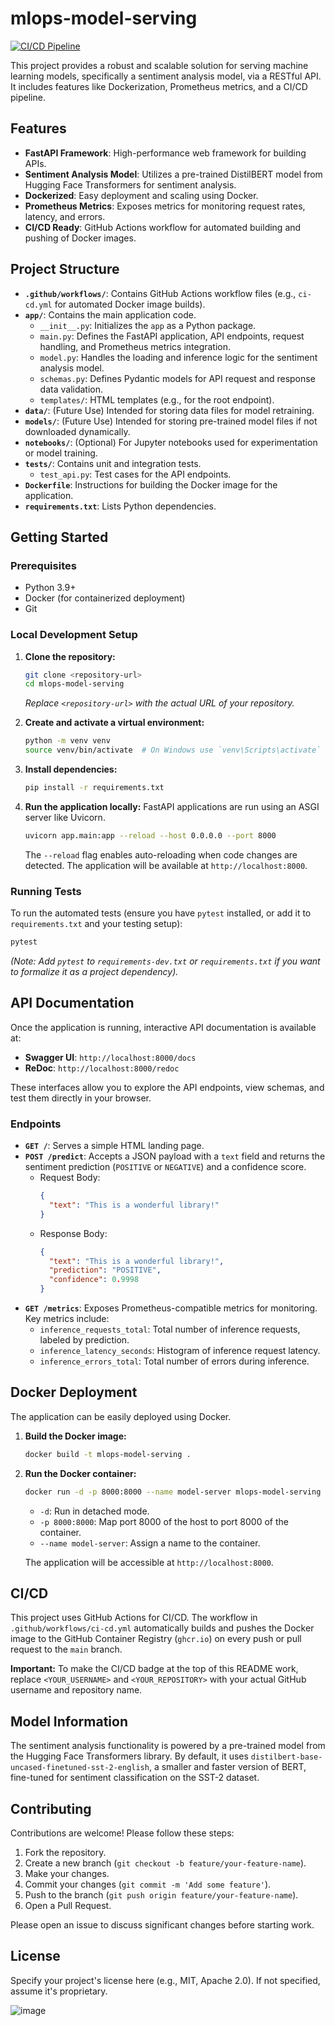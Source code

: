 # mlops-model-serving

[![CI/CD Pipeline](https://github.com/<YOUR_USERNAME>/<YOUR_REPOSITORY>/actions/workflows/ci-cd.yml/badge.svg)](https://github.com/<YOUR_USERNAME>/<YOUR_REPOSITORY>/actions/workflows/ci-cd.yml)

This project provides a robust and scalable solution for serving machine learning models, specifically a sentiment analysis model, via a RESTful API. It includes features like Dockerization, Prometheus metrics, and a CI/CD pipeline.

## Features

- **FastAPI Framework**: High-performance web framework for building APIs.
- **Sentiment Analysis Model**: Utilizes a pre-trained DistilBERT model from Hugging Face Transformers for sentiment analysis.
- **Dockerized**: Easy deployment and scaling using Docker.
- **Prometheus Metrics**: Exposes metrics for monitoring request rates, latency, and errors.
- **CI/CD Ready**: GitHub Actions workflow for automated building and pushing of Docker images.

## Project Structure

- **`.github/workflows/`**: Contains GitHub Actions workflow files (e.g., `ci-cd.yml` for automated Docker image builds).
- **`app/`**: Contains the main application code.
  - `__init__.py`: Initializes the `app` as a Python package.
  - `main.py`: Defines the FastAPI application, API endpoints, request handling, and Prometheus metrics integration.
  - `model.py`: Handles the loading and inference logic for the sentiment analysis model.
  - `schemas.py`: Defines Pydantic models for API request and response data validation.
  - `templates/`: HTML templates (e.g., for the root endpoint).
- **`data/`**: (Future Use) Intended for storing data files for model retraining.
- **`models/`**: (Future Use) Intended for storing pre-trained model files if not downloaded dynamically.
- **`notebooks/`**: (Optional) For Jupyter notebooks used for experimentation or model training.
- **`tests/`**: Contains unit and integration tests.
  - `test_api.py`: Test cases for the API endpoints.
- **`Dockerfile`**: Instructions for building the Docker image for the application.
- **`requirements.txt`**: Lists Python dependencies.

## Getting Started

### Prerequisites

- Python 3.9+
- Docker (for containerized deployment)
- Git

### Local Development Setup

1.  **Clone the repository:**
    ```bash
    git clone <repository-url>
    cd mlops-model-serving
    ```
    *Replace `<repository-url>` with the actual URL of your repository.*

2.  **Create and activate a virtual environment:**
    ```bash
    python -m venv venv
    source venv/bin/activate  # On Windows use `venv\Scripts\activate`
    ```

3.  **Install dependencies:**
    ```bash
    pip install -r requirements.txt
    ```

4.  **Run the application locally:**
    FastAPI applications are run using an ASGI server like Uvicorn.
    ```bash
    uvicorn app.main:app --reload --host 0.0.0.0 --port 8000
    ```
    The `--reload` flag enables auto-reloading when code changes are detected. The application will be available at `http://localhost:8000`.

### Running Tests

To run the automated tests (ensure you have `pytest` installed, or add it to `requirements.txt` and your testing setup):
```bash
pytest
```
*(Note: Add `pytest` to `requirements-dev.txt` or `requirements.txt` if you want to formalize it as a project dependency).*

## API Documentation

Once the application is running, interactive API documentation is available at:

-   **Swagger UI**: `http://localhost:8000/docs`
-   **ReDoc**: `http://localhost:8000/redoc`

These interfaces allow you to explore the API endpoints, view schemas, and test them directly in your browser.

### Endpoints

-   **`GET /`**: Serves a simple HTML landing page.
-   **`POST /predict`**: Accepts a JSON payload with a `text` field and returns the sentiment prediction (`POSITIVE` or `NEGATIVE`) and a confidence score.
    -   Request Body:
        ```json
        {
          "text": "This is a wonderful library!"
        }
        ```
    -   Response Body:
        ```json
        {
          "text": "This is a wonderful library!",
          "prediction": "POSITIVE",
          "confidence": 0.9998
        }
        ```
-   **`GET /metrics`**: Exposes Prometheus-compatible metrics for monitoring. Key metrics include:
    -   `inference_requests_total`: Total number of inference requests, labeled by prediction.
    -   `inference_latency_seconds`: Histogram of inference request latency.
    -   `inference_errors_total`: Total number of errors during inference.

## Docker Deployment

The application can be easily deployed using Docker.

1.  **Build the Docker image:**
    ```bash
    docker build -t mlops-model-serving .
    ```

2.  **Run the Docker container:**
    ```bash
    docker run -d -p 8000:8000 --name model-server mlops-model-serving
    ```
    -   `-d`: Run in detached mode.
    -   `-p 8000:8000`: Map port 8000 of the host to port 8000 of the container.
    -   `--name model-server`: Assign a name to the container.

    The application will be accessible at `http://localhost:8000`.

## CI/CD

This project uses GitHub Actions for CI/CD. The workflow in `.github/workflows/ci-cd.yml` automatically builds and pushes the Docker image to the GitHub Container Registry (`ghcr.io`) on every push or pull request to the `main` branch.

**Important:** To make the CI/CD badge at the top of this README work, replace `<YOUR_USERNAME>` and `<YOUR_REPOSITORY>` with your actual GitHub username and repository name.

## Model Information

The sentiment analysis functionality is powered by a pre-trained model from the Hugging Face Transformers library. By default, it uses `distilbert-base-uncased-finetuned-sst-2-english`, a smaller and faster version of BERT, fine-tuned for sentiment classification on the SST-2 dataset.

## Contributing

Contributions are welcome! Please follow these steps:

1.  Fork the repository.
2.  Create a new branch (`git checkout -b feature/your-feature-name`).
3.  Make your changes.
4.  Commit your changes (`git commit -m 'Add some feature'`).
5.  Push to the branch (`git push origin feature/your-feature-name`).
6.  Open a Pull Request.

Please open an issue to discuss significant changes before starting work.

## License

Specify your project's license here (e.g., MIT, Apache 2.0). If not specified, assume it's proprietary.


![image](https://github.com/user-attachments/assets/4f063b9f-a626-4be4-978d-e22ea680a387)
